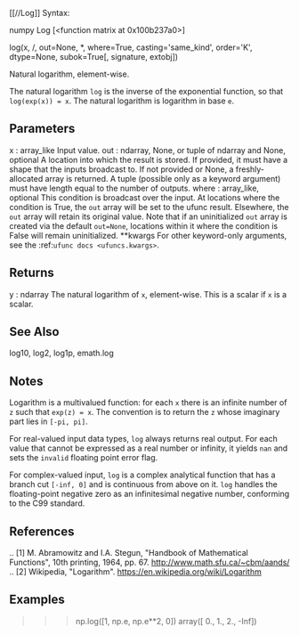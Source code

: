 [[//Log]]
Syntax:

  numpy Log [<function matrix at 0x100b237a0>]

log(x, /, out=None, *, where=True, casting='same_kind', order='K', dtype=None, subok=True[, signature, extobj])

Natural logarithm, element-wise.

The natural logarithm `log` is the inverse of the exponential function,
so that `log(exp(x)) = x`. The natural logarithm is logarithm in base
`e`.

Parameters
----------
x : array_like
    Input value.
out : ndarray, None, or tuple of ndarray and None, optional
    A location into which the result is stored. If provided, it must have
    a shape that the inputs broadcast to. If not provided or None,
    a freshly-allocated array is returned. A tuple (possible only as a
    keyword argument) must have length equal to the number of outputs.
where : array_like, optional
    This condition is broadcast over the input. At locations where the
    condition is True, the `out` array will be set to the ufunc result.
    Elsewhere, the `out` array will retain its original value.
    Note that if an uninitialized `out` array is created via the default
    ``out=None``, locations within it where the condition is False will
    remain uninitialized.
**kwargs
    For other keyword-only arguments, see the
    :ref:`ufunc docs <ufuncs.kwargs>`.

Returns
-------
y : ndarray
    The natural logarithm of `x`, element-wise.
    This is a scalar if `x` is a scalar.

See Also
--------
log10, log2, log1p, emath.log

Notes
-----
Logarithm is a multivalued function: for each `x` there is an infinite
number of `z` such that `exp(z) = x`. The convention is to return the
`z` whose imaginary part lies in `[-pi, pi]`.

For real-valued input data types, `log` always returns real output. For
each value that cannot be expressed as a real number or infinity, it
yields ``nan`` and sets the `invalid` floating point error flag.

For complex-valued input, `log` is a complex analytical function that
has a branch cut `[-inf, 0]` and is continuous from above on it. `log`
handles the floating-point negative zero as an infinitesimal negative
number, conforming to the C99 standard.

References
----------
.. [1] M. Abramowitz and I.A. Stegun, "Handbook of Mathematical Functions",
       10th printing, 1964, pp. 67. http://www.math.sfu.ca/~cbm/aands/
.. [2] Wikipedia, "Logarithm". https://en.wikipedia.org/wiki/Logarithm

Examples
--------
>>> np.log([1, np.e, np.e**2, 0])
array([  0.,   1.,   2., -Inf])